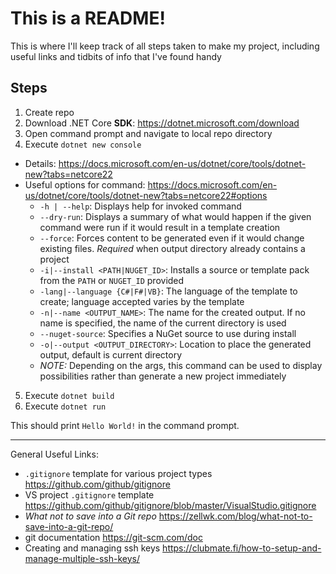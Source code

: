 # This is a README!
This is where I'll keep track of all steps taken to make my project, including useful links and tidbits of info that I've found handy 
## Steps
1. Create repo 
2. Download .NET Core **SDK**: https://dotnet.microsoft.com/download
3. Open command prompt and navigate to local repo directory
4. Execute `dotnet new console`
  * Details: https://docs.microsoft.com/en-us/dotnet/core/tools/dotnet-new?tabs=netcore22
  * Useful options for command: https://docs.microsoft.com/en-us/dotnet/core/tools/dotnet-new?tabs=netcore22#options
    * `-h | --help`: Displays help for invoked command
    * `--dry-run`: Displays a summary of what would happen if the given command were run if it would result in a template creation
    * `--force`: Forces content to be generated even if it would change existing files. *Required* when output directory already contains a project
    * `-i|--install <PATH|NUGET_ID>`: Installs a source or template pack from the `PATH` or `NUGET_ID` provided
    * `-lang|--language {C#|F#|VB}`: The language of the template to create; language accepted varies by the template
    * `-n|--name <OUTPUT_NAME>`: The name for the created output. If no name is specified, the name of the current directory is used
    * `--nuget-source`: Specifies a NuGet source to use during install
    * `-o|--output <OUTPUT_DIRECTORY>`: Location to place the generated output, default is current directory
    * *NOTE:* Depending on the args, this command can be used to display possibilities rather than generate a new project immediately
5. Execute `dotnet build`
6. Execute `dotnet run`

This should print `Hello World!` in the command prompt.

---
General Useful Links:
* `.gitignore` template for various project types https://github.com/github/gitignore
 * VS project `.gitignore` template https://github.com/github/gitignore/blob/master/VisualStudio.gitignore
* *What not to save into a Git repo* https://zellwk.com/blog/what-not-to-save-into-a-git-repo/
* git documentation https://git-scm.com/doc
* Creating and managing ssh keys https://clubmate.fi/how-to-setup-and-manage-multiple-ssh-keys/

